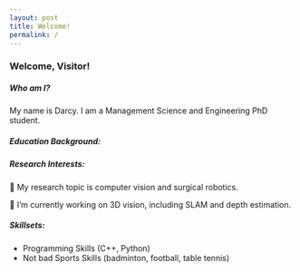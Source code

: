```yaml
---
layout: post
title: Welcome!
permalink: /
---
```


### Welcome, Visitor!

##### Who am I?

My name is Darcy. I am a Management Science and Engineering PhD student.

##### Education Background:



##### Research Interests:

🌈 My research topic is computer vision and surgical robotics.

🔭 I’m currently working on 3D vision, including SLAM and depth estimation.

##### Skillsets:

- Programming Skills (C++, Python)
- Not bad Sports Skills (badminton, football, table tennis)
